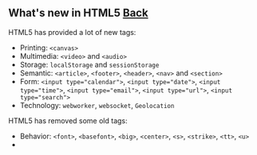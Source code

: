 ## What's new in HTML5 [Back](./qa.md)

HTML5 has provided a lot of new tags:

- Printing: `<canvas>`
- Multimedia: `<video>` and `<audio>`
- Storage: `localStorage` and `sessionStorage`
- Semantic: `<article>`, `<footer>`, `<header>`, `<nav>` and `<section>`
- Form: `<input type="calendar">`, `<input type="date">`, `<input type="time">`, `<input type="email">`, `<input type="url">`, `<input type="search">`
- Technology: `webworker`, `websocket`, `Geolocation`

HTML5 has removed some old tags:

- Behavior: `<font>`, `<basefont>`, `<big>`, `<center>`, `<s>`, `<strike>`, `<tt>`, `<u>`
- 